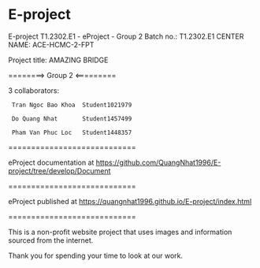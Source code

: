 # E-project
E-project
T1.2302.E1 - eProject - Group 2
Batch no.: T1.2302.E1
CENTER NAME: ACE-HCMC-2-FPT

Project title: AMAZING BRIDGE

========> Group 2 <=========

3 collaborators:

     Tran Ngoc Bao Khoa  Student1021979

     Do Quang Nhat       Student1457499
     
     Pham Van Phuc Loc   Student1448357
============================

eProject documentation at https://github.com/QuangNhat1996/E-project/tree/develop/Document

============================

eProject published at https://quangnhat1996.github.io/E-project/index.html

============================

This is a non-profit website project that uses images and information sourced from the internet.

Thank you for spending your time to look at our work.
